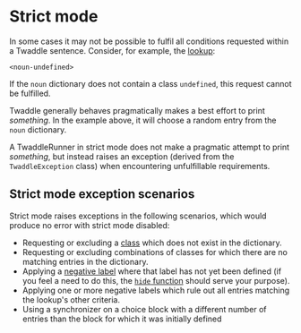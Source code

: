 # Strict mode

In some cases it may not be possible to fulfil all conditions requested
within a Twaddle sentence. Consider, for example, the [lookup](lookups.md):

`<noun-undefined>`

If the `noun` dictionary does not contain a class `undefined`, 
this request cannot be fulfilled. 

Twaddle generally behaves pragmatically makes a best effort to print
_something_. In the example above, it will choose a random entry from the
`noun` dictionary.

A TwaddleRunner in strict mode does not make a pragmatic attempt to 
print _something_, but instead raises an exception (derived from the
`TwaddleException` class) when encountering unfulfillable requirements.

## Strict mode exception scenarios

Strict mode raises exceptions in the following scenarios, which would 
produce no error with strict mode disabled:

- Requesting or excluding a [class](lookups.md#specifying-class) 
  which does not exist in the dictionary.
- Requesting or excluding combinations of classes for which there
  are no matching entries in the dictionary.
- Applying a [negative label](lookups.md#negative-label) where that
  label has not yet been defined (if you feel a need to do this, 
  the [`hide` function](functions.md#hide) should serve your purpose).
- Applying one or more negative labels which rule out all entries
  matching the lookup's other criteria.
- Using a synchronizer on a choice block with a different number of 
  entries than the block for which it was initially defined